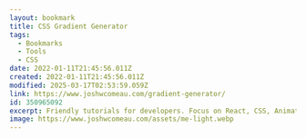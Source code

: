 ```yaml
---
layout: bookmark
title: CSS Gradient Generator
tags:
  - Bookmarks
  - Tools
  - CSS
date: 2022-01-11T21:45:56.011Z
created: 2022-01-11T21:45:56.011Z
modified: 2025-03-17T02:53:59.059Z
link: https://www.joshwcomeau.com/gradient-generator/
id: 350965092
excerpt: Friendly tutorials for developers. Focus on React, CSS, Animation, and more!
image: https://www.joshwcomeau.com/assets/me-light.webp
---
```

